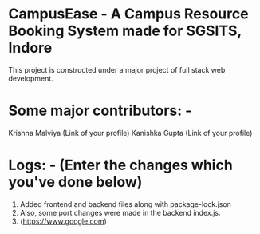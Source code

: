 # CampusEase - A Campus Resource Booking System made for SGSITS, Indore
This project is constructed under a major project of full stack web development.

# Some major contributors: - 
  Krishna Malviya (Link of your profile)
  Kanishka Gupta (Link of your profile)
  
# Logs: - (Enter the changes which you've done below)
  1. Added frontend and backend files along with package-lock.json
  2. Also, some port changes were made in the backend index.js.
  3. (https://www.google.com)


